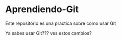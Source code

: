 # Aprendiendo-Git
Este repositorio es una practica sobre como usar Git


Ya sabes usar Git??? ves estos cambios?
